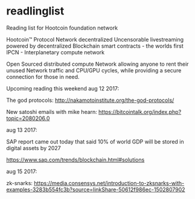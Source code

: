# readlinglist
Reading list for Hootcoin foundation network

  Hootcoin™ Protocol Network
  decentralized Uncensorable livestreaming powered by decentralized Blockchain smart contracts - the worlds first IPCN - Interplanetary compute network
  
  Open Sourced distributed compute Network allowing anyone to rent their unused Network traffic and CPU/GPU cycles, while providing a secure connection for those in need. 
  
  Upcoming reading this weekend aug 12 2017:
  
The god protocols:
http://nakamotoinstitute.org/the-god-protocols/

New satoshi emails with mike hearn:
https://bitcointalk.org/index.php?topic=2080206.0

aug 13 2017:

SAP report came out today that said 10% of world GDP will be stored in digital assets by 2027

https://www.sap.com/trends/blockchain.html#solutions



aug 15 2017:

zk-snarks: https://media.consensys.net/introduction-to-zksnarks-with-examples-3283b554fc3b?source=linkShare-50612f986ec-1502807902
